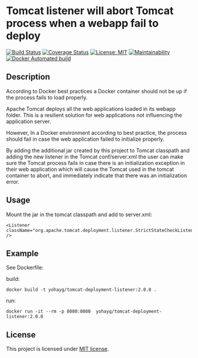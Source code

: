 Tomcat listener will abort Tomcat process when a webapp fail to deploy
=========================
 [![Build Status](https://travis-ci.org/yohayg/tomcat-deployment-listener.svg?branch=master)](https://travis-ci.org/yohayg/tomcat-deployment-listener)
 [![Coverage Status](https://coveralls.io/repos/github/yohayg/tomcat-deployment-listener/badge.svg?branch=master)](https://coveralls.io/github/yohayg/tomcat-deployment-listener?branch=master) 
 [![License: MIT](https://img.shields.io/badge/License-MIT-green.svg)](https://opensource.org/licenses/MIT)
 [![Maintainability](https://api.codeclimate.com/v1/badges/ceb43a5678ffe6d7e1de/maintainability)](https://codeclimate.com/github/yohayg/tomcat-deployment-listener/maintainability)
 [![Docker Automated build](https://img.shields.io/docker/automated/jrottenberg/ffmpeg.svg)](https://hub.docker.com/r/yohayg/tomcat-deployment-listener/)


Description
-----------

According to Docker best practices a Docker container should not be up if the process fails to load properly.

Apache Tomcat deploys all the web applications loaded in its webapp folder. This is a resilient solution for web
applications not influencing the application server.

However, In a Docker environment according to best practice, the process should fail in case the web application
failed to initialize properly.

By adding the additional jar created by this project to Tomcat classpath and adding the new listener in the Tomcat
conf/server.xml the user can make sure the Tomcat process fails in case there is an initialization exception in
their web application which will cause the Tomcat used in the tomcat container to abort, and immediately indicate
that there was an initialization error.


Usage
-----

Mount the jar in the tomcat classpath and add to server.xml:

    <Listener className="org.apache.tomcat.deployment.listener.StrictStateCheckListener" />


Example
-------
See Dockerfile:

build:


    docker build -t yohayg/tomcat-deployment-listener:2.0.0 .

run:

    docker run -it --rm -p 8080:8080  yohayg/tomcat-deployment-listener:2.0.0


License
-------
This project is licensed under [MIT license](http://opensource.org/licenses/MIT).
